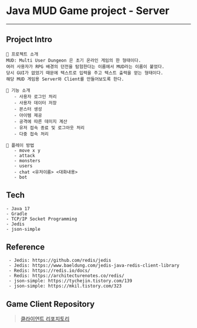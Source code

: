 # Java MUD Game project - Server
- - - 
## Project Intro 
```
🌊 프로젝트 소개
MUD: Multi User Dungeon 은 초기 온라인 게임의 한 형태이다. 
여러 사용자가 RPG 배경의 던전을 탐험한다는 이름에서 MUD라는 이름이 붙었다. 
당시 GUI가 없었기 때문에 텍스트로 입력을 주고 텍스트 출력을 얻는 형태이다.
해당 MUD 게임용 Server와 Client를 만들어보도록 한다. 
 
💾 기능 소개 
   - 사용자 로그인 처리 
   - 사용자 데이터 저장 
   - 몬스터 생성 
   - 아이템 제공 
   - 공격에 따른 데미지 계산 
   - 유저 접속 종료 및 로그아웃 처리 
   - 다중 접속 처리 
   
📑 플레이 방법 
   - move x y
   - attack
   - monsters
   - users
   - chat <유저이름> <대화내용>
   - bot 
```

## Tech
```
- Java 17
- Gradle 
- TCP/IP Socket Programming
- Jedis
- json-simple
```

## Reference
```
 - Jedis: https://github.com/redis/jedis 
 - Jedis: https://www.baeldung.com/jedis-java-redis-client-library 
 - Redis: https://redis.io/docs/ 
 - Redis: https://architecturenotes.co/redis/
 - json-simple: https://tychejin.tistory.com/139
 - json-simple: https://mkil.tistory.com/323 
```

## Game Client Repository
> [클라이언트 리포지토리](https://github.com/yuny0623/Java-MUD-Game-Client)
